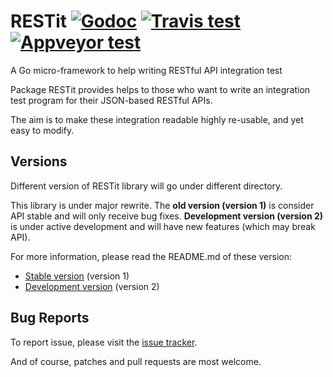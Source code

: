 # RESTit [![Godoc][godoc-badge]][godoc] [![Travis test][travis-badge]][travis] [![Appveyor test][appveyor-badge]][appveyor]

A Go micro-framework to help writing RESTful API integration test

Package RESTit provides helps to those who want to write an
integration test program for their JSON-based RESTful APIs.

The aim is to make these integration readable highly re-usable,
and yet easy to modify.

[godoc]: https://godoc.org/github.com/go-restit/restit
[godoc-badge]: https://godoc.org/github.com/go-restit/restit?status.svg
[travis]: https://travis-ci.org/go-restit/restit?branch=master
[travis-badge]: https://api.travis-ci.org/go-restit/restit.svg?branch=master
[appveyor]: https://ci.appveyor.com/project/yookoala/restit?branch=master
[appveyor-badge]: https://ci.appveyor.com/api/projects/status/github/go-restit/restit?branch=master&svg=true


Versions
--------
Different version of RESTit library will go under different directory.

This library is under major rewrite. The **old version (version 1)** is consider
API stable and will only receive bug fixes. **Development version
(version 2)** is under active development and will have new features (which
may break API).

For more information, please read the README.md of these version:

- [Stable version][v1] (version 1)
- [Development version][v2] (version 2)

[v1]: v1/README.md
[v2]: v2/README.md


Bug Reports
-----------

To report issue, please visit the
[issue tracker](https://github.com/go-restit/restit/issues).

And of course, patches and pull requests are most welcome.
